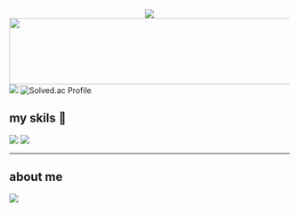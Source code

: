 <div align=center>
	<img src="https://capsule-render.vercel.app/api?type=waving&color=gradient&height=200&section=header&text=Yongj%20Github!&fontSize=90" />	
</div>

<a href="https://github.com/devxb/gitanimals">
  <img
    src="https://render.gitanimals.org/lines/Yongjin081002?pet-id=649054095707199053"
    width="600"
    height="120"
  />
</a>
    <div display="flex" flex-direction="column">
      <img src='https://github-readme-stats.vercel.app/api/top-langs/?username=Yongjin081002&theme=blue-green'>
      <img src="http://mazassumnida.wtf/api/v2/generate_badge?boj=dgsw1407" alt="Solved.ac Profile">
    </div>
    
## my skils 👋
  <p></p>
        <img src='https://skillicons.dev/icons?i=js,html,css,react,vue,)](https://skillicons.dev'>
        <img src='https://skillicons.dev/icons?i=python,github,c alt="C Language")](https://skillicons.dev'>
    </div>
    <hr>
    
   <h2>about me </h2>
<!--     <a href='https://www.instagram.com/kimu_yj/'>
       <img src='https://skillicons.dev/icons?i=instagram,)](https://skillicons.dev'>
    </a> -->
     <a href='https://www.figma.com/design/QDKZIr4fDPqO7EjaAv15QN/%ED%8F%AC%ED%8F%B4?node-id=0-1&t=wkuujeTdubcVEnTB-1'>
      <img src='https://skillicons.dev/icons?i=figma,)](https://skillicons.dev'>
    </a>
    


